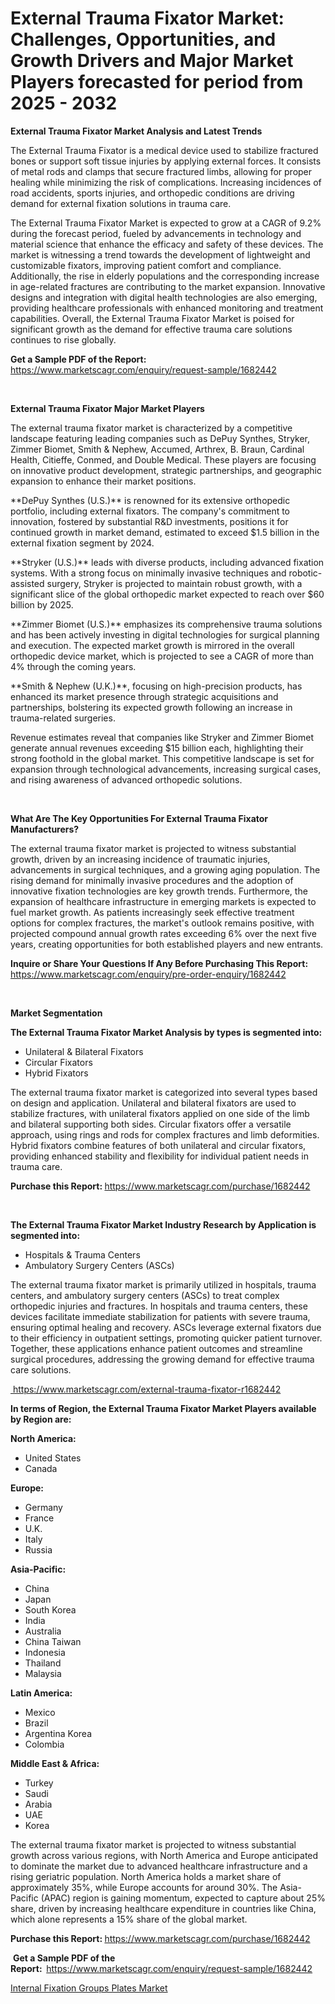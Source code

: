 <p><h1>External Trauma Fixator Market: Challenges, Opportunities, and Growth Drivers and Major Market Players forecasted for period from 2025 - 2032</h1></p><p><strong>External Trauma Fixator Market Analysis and Latest Trends</strong></p>
<p><p>The External Trauma Fixator is a medical device used to stabilize fractured bones or support soft tissue injuries by applying external forces. It consists of metal rods and clamps that secure fractured limbs, allowing for proper healing while minimizing the risk of complications. Increasing incidences of road accidents, sports injuries, and orthopedic conditions are driving demand for external fixation solutions in trauma care.</p><p>The External Trauma Fixator Market is expected to grow at a CAGR of 9.2% during the forecast period, fueled by advancements in technology and material science that enhance the efficacy and safety of these devices. The market is witnessing a trend towards the development of lightweight and customizable fixators, improving patient comfort and compliance. Additionally, the rise in elderly populations and the corresponding increase in age-related fractures are contributing to the market expansion. Innovative designs and integration with digital health technologies are also emerging, providing healthcare professionals with enhanced monitoring and treatment capabilities. Overall, the External Trauma Fixator Market is poised for significant growth as the demand for effective trauma care solutions continues to rise globally.</p></p>
<p><strong>Get a Sample PDF of the Report:&nbsp;</strong> <a href="https://www.marketscagr.com/enquiry/request-sample/1682442?utm_campaign=2004&utm_medium=2&utm_source=Github&utm_content=ia&utm_term=26032025&utm_id=external-trauma-fixator">https://www.marketscagr.com/enquiry/request-sample/1682442</a></p>
<p>&nbsp;</p>
<p><strong>External Trauma Fixator Major Market Players</strong></p>
<p><p>The external trauma fixator market is characterized by a competitive landscape featuring leading companies such as DePuy Synthes, Stryker, Zimmer Biomet, Smith & Nephew, Accumed, Arthrex, B. Braun, Cardinal Health, Citieffe, Conmed, and Double Medical. These players are focusing on innovative product development, strategic partnerships, and geographic expansion to enhance their market positions.</p><p>**DePuy Synthes (U.S.)** is renowned for its extensive orthopedic portfolio, including external fixators. The company's commitment to innovation, fostered by substantial R&D investments, positions it for continued growth in market demand, estimated to exceed $1.5 billion in the external fixation segment by 2024.</p><p>**Stryker (U.S.)** leads with diverse products, including advanced fixation systems. With a strong focus on minimally invasive techniques and robotic-assisted surgery, Stryker is projected to maintain robust growth, with a significant slice of the global orthopedic market expected to reach over $60 billion by 2025.</p><p>**Zimmer Biomet (U.S.)** emphasizes its comprehensive trauma solutions and has been actively investing in digital technologies for surgical planning and execution. The expected market growth is mirrored in the overall orthopedic device market, which is projected to see a CAGR of more than 4% through the coming years.</p><p>**Smith & Nephew (U.K.)**, focusing on high-precision products, has enhanced its market presence through strategic acquisitions and partnerships, bolstering its expected growth following an increase in trauma-related surgeries.</p><p>Revenue estimates reveal that companies like Stryker and Zimmer Biomet generate annual revenues exceeding $15 billion each, highlighting their strong foothold in the global market. This competitive landscape is set for expansion through technological advancements, increasing surgical cases, and rising awareness of advanced orthopedic solutions.</p></p>
<p>&nbsp;</p>
<p><strong>What Are The Key Opportunities For External Trauma Fixator Manufacturers?</strong></p>
<p><p>The external trauma fixator market is projected to witness substantial growth, driven by an increasing incidence of traumatic injuries, advancements in surgical techniques, and a growing aging population. The rising demand for minimally invasive procedures and the adoption of innovative fixation technologies are key growth trends. Furthermore, the expansion of healthcare infrastructure in emerging markets is expected to fuel market growth. As patients increasingly seek effective treatment options for complex fractures, the market's outlook remains positive, with projected compound annual growth rates exceeding 6% over the next five years, creating opportunities for both established players and new entrants.</p></p>
<p><strong>Inquire or Share Your Questions If Any Before Purchasing This Report:</strong> <a href="https://www.marketscagr.com/enquiry/pre-order-enquiry/1682442?utm_campaign=2004&utm_medium=2&utm_source=Github&utm_content=ia&utm_term=26032025&utm_id=external-trauma-fixator">https://www.marketscagr.com/enquiry/pre-order-enquiry/1682442</a></p>
<p>&nbsp;</p>
<p><strong>Market Segmentation</strong></p>
<p><strong>The External Trauma Fixator Market Analysis by types is segmented into:</strong></p>
<p><ul><li>Unilateral & Bilateral Fixators</li><li>Circular Fixators</li><li>Hybrid Fixators</li></ul></p>
<p><p>The external trauma fixator market is categorized into several types based on design and application. Unilateral and bilateral fixators are used to stabilize fractures, with unilateral fixators applied on one side of the limb and bilateral supporting both sides. Circular fixators offer a versatile approach, using rings and rods for complex fractures and limb deformities. Hybrid fixators combine features of both unilateral and circular fixators, providing enhanced stability and flexibility for individual patient needs in trauma care.</p></p>
<p><strong>Purchase this Report:&nbsp;</strong><a href="https://www.marketscagr.com/purchase/1682442?utm_campaign=2004&utm_medium=2&utm_source=Github&utm_content=ia&utm_term=26032025&utm_id=external-trauma-fixator">https://www.marketscagr.com/purchase/1682442</a></p>
<p>&nbsp;</p>
<p><strong>The External Trauma Fixator Market Industry Research by Application is segmented into:</strong></p>
<p><ul><li>Hospitals & Trauma Centers</li><li>Ambulatory Surgery Centers (ASCs)</li></ul></p>
<p><p>The external trauma fixator market is primarily utilized in hospitals, trauma centers, and ambulatory surgery centers (ASCs) to treat complex orthopedic injuries and fractures. In hospitals and trauma centers, these devices facilitate immediate stabilization for patients with severe trauma, ensuring optimal healing and recovery. ASCs leverage external fixators due to their efficiency in outpatient settings, promoting quicker patient turnover. Together, these applications enhance patient outcomes and streamline surgical procedures, addressing the growing demand for effective trauma care solutions.</p></p>
<p><a href="https://www.marketscagr.com/external-trauma-fixator-r1682442?utm_campaign=2004&utm_medium=2&utm_source=Github&utm_content=ia&utm_term=26032025&utm_id=external-trauma-fixator">&nbsp;https://www.marketscagr.com/external-trauma-fixator-r1682442</a></p>
<p><strong>In terms of Region, the External Trauma Fixator Market Players available by Region are:</strong></p>
<p>
    <p> <strong> North America: </strong>
        <ul>
            <li>United States</li>
            <li>Canada</li>
        </ul>
        </p> 
    <p> <strong> Europe: </strong>
        <ul>
            <li>Germany</li>
            <li>France</li>
            <li>U.K.</li>
            <li>Italy</li>
            <li>Russia</li>
        </ul>
        </p> 
    <p> <strong> Asia-Pacific: </strong>
        <ul>
            <li>China</li>
            <li>Japan</li>
            <li>South Korea</li>
            <li>India</li>
            <li>Australia</li>
            <li>China Taiwan</li>
            <li>Indonesia</li>
            <li>Thailand</li>
            <li>Malaysia</li>
        </ul>
        </p> 
    <p> <strong> Latin America: </strong>
        <ul>
            <li>Mexico</li>
            <li>Brazil</li>
            <li>Argentina Korea</li>
            <li>Colombia</li>
        </ul>
        </p> 
    <p> <strong> Middle East & Africa: </strong>
        <ul>
            <li>Turkey</li>
            <li>Saudi</li>
            <li>Arabia</li>
            <li>UAE</li>
            <li>Korea</li>
        </ul>
    </p>
    </p>
<p><p>The external trauma fixator market is projected to witness substantial growth across various regions, with North America and Europe anticipated to dominate the market due to advanced healthcare infrastructure and a rising geriatric population. North America holds a market share of approximately 35%, while Europe accounts for around 30%. The Asia-Pacific (APAC) region is gaining momentum, expected to capture about 25% share, driven by increasing healthcare expenditure in countries like China, which alone represents a 15% share of the global market.</p></p>
<p><strong>Purchase this Report: </strong><a href="https://www.marketscagr.com/purchase/1682442?utm_campaign=2004&utm_medium=2&utm_source=Github&utm_content=ia&utm_term=26032025&utm_id=external-trauma-fixator">https://www.marketscagr.com/purchase/1682442</a></p>
<p>&nbsp;<strong>Get a Sample PDF of the Report:&nbsp;&nbsp;</strong><a href="https://www.marketscagr.com/enquiry/request-sample/1682442?utm_campaign=2004&utm_medium=2&utm_source=Github&utm_content=ia&utm_term=26032025&utm_id=external-trauma-fixator">https://www.marketscagr.com/enquiry/request-sample/1682442</a></p>
<p><strong></strong></p>
<p><p><a href="https://github.com/globismark/Market-Research-Report-List-6/blob/main/internal-fixation-groups-plates-market.md?utm_campaign=2004&utm_medium=2&utm_source=Github&utm_content=ia&utm_term=26032025&utm_id=external-trauma-fixator">Internal Fixation Groups Plates Market</a></p></p>